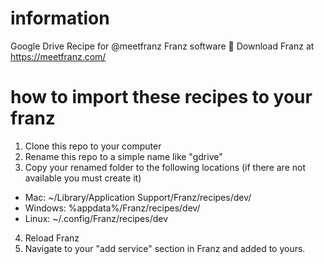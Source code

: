 # information
Google Drive Recipe for @meetfranz Franz software 🥳 Download Franz at https://meetfranz.com/

# how to import these recipes to your franz
1. Clone this repo to your computer
2. Rename this repo to a simple name like "gdrive"
3. Copy your renamed folder to the following locations (if there are not available you must create it)
* Mac: ~/Library/Application Support/Franz/recipes/dev/
* Windows: %appdata%/Franz/recipes/dev/
* Linux: ~/.config/Franz/recipes/dev
4. Reload Franz
5. Navigate to your "add service" section in Franz and added to yours.
